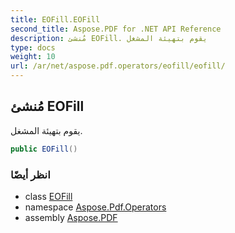 ```yaml
---
title: EOFill.EOFill
second_title: Aspose.PDF for .NET API Reference
description: مُنشئ EOFill. يقوم بتهيئة المشغل
type: docs
weight: 10
url: /ar/net/aspose.pdf.operators/eofill/eofill/
---
```

## مُنشئ EOFill

يقوم بتهيئة المشغل.

```csharp
public EOFill()
```

### انظر أيضًا

* class [EOFill](../)
* namespace [Aspose.Pdf.Operators](../../../aspose.pdf.operators/)
* assembly [Aspose.PDF](../../../)